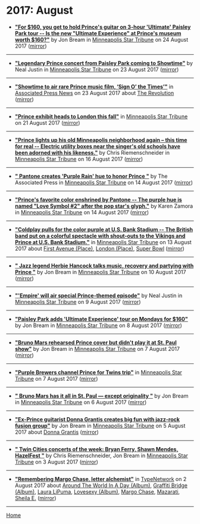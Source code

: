 # 2017: August

 - [**"For $160, you get to hold Prince's guitar on 3-hour 'Ultimate' Paisley Park tour -- Is the new "Ultimate Experience" at Prince's museum worth $160?"**](http://www.startribune.com/for-160-you-get-to-hold-prince-s-guitar-on-3-hour-ultimate-paisley-park-tour/441644933/) by Jon Bream in [Minneapolis Star Tribune](http://www.startribune.com/) on 24 August 2017 ([mirror](https://web.archive.org/web/*/http://www.startribune.com/for-160-you-get-to-hold-prince-s-guitar-on-3-hour-ultimate-paisley-park-tour/441644933/))

----

 - [**"Legendary Prince concert from Paisley Park coming to Showtime"**](http://www.startribune.com/legendary-prince-concert-from-paisley-park-coming-to-showtime/441537743/) by Neal Justin in [Minneapolis Star Tribune](http://www.startribune.com/) on 23 August 2017 ([mirror](https://web.archive.org/web/*/http://www.startribune.com/legendary-prince-concert-from-paisley-park-coming-to-showtime/441537743/))

----

 - [**"Showtime to air rare Prince music film, ‘Sign O’ the Times’"**](https://apnews.com/b4bf1e11d2ea4d0d81d744c92dffaaee) in [Associated Press News](https://apnews.com/) on 23 August 2017 about [The Revolution](../../topics/the-revolution/index.md) ([mirror](https://web.archive.org/web/*/https://apnews.com/b4bf1e11d2ea4d0d81d744c92dffaaee))

----

 - [**"Prince exhibit heads to London this fall"**](http://www.startribune.com/prince-exhibit-heads-to-london-this-fall/441348603/) in [Minneapolis Star Tribune](http://www.startribune.com/) on 21 August 2017 ([mirror](https://web.archive.org/web/*/http://www.startribune.com/prince-exhibit-heads-to-london-this-fall/441348603/))

----

 - [**"Prince lights up his old Minneapolis neighborhood again – this time for real -- Electric utility boxes near the singer's old schools have been adorned with his likeness."**](http://www.startribune.com/prince-lights-up-his-old-minneapolis-neighborhood-again-this-time-for-real/440799503/) by Chris Riemenschneider in [Minneapolis Star Tribune](http://www.startribune.com/) on 16 August 2017 ([mirror](https://web.archive.org/web/*/http://www.startribune.com/prince-lights-up-his-old-minneapolis-neighborhood-again-this-time-for-real/440799503/))

----

 - [**"
                                            Pantone creates 'Purple Rain' hue to honor Prince
                                    "**](http://www.startribune.com/pantone-creates-shade-of-purple-named-for-prince-symbol/440365233/) by The Associated Press in [Minneapolis Star Tribune](http://www.startribune.com/) on 14 August 2017 ([mirror](https://web.archive.org/web/*/http://www.startribune.com/pantone-creates-shade-of-purple-named-for-prince-symbol/440365233/))

----

 - [**"Prince's favorite color enshrined by Pantone -- The purple hue is named "Love Symbol #2" after the pop star's glyph."**](http://www.startribune.com/prince-s-favorite-color-enshrined-by-pantone/440426663/) by Karen Zamora in [Minneapolis Star Tribune](http://www.startribune.com/) on 14 August 2017 ([mirror](https://web.archive.org/web/*/http://www.startribune.com/prince-s-favorite-color-enshrined-by-pantone/440426663/))

----

 - [**"Coldplay pulls for the color purple at U.S. Bank Stadium -- The British band put on a colorful spectacle with shout-outs to the Vikings and Prince at U.S. Bank Stadium."**](http://www.startribune.com/coldplay-pulls-for-the-color-purple-at-u-s-bank-stadium/440125493/) in [Minneapolis Star Tribune](http://www.startribune.com/) on 13 August 2017 about [First Avenue (Place)](../../topics/place/first-avenue/index.md), [London (Place)](../../topics/place/london/index.md), [Super Bowl](../../topics/super-bowl/index.md) ([mirror](https://web.archive.org/web/*/http://www.startribune.com/coldplay-pulls-for-the-color-purple-at-u-s-bank-stadium/440125493/))

----

 - [**"
                                            Jazz legend Herbie Hancock talks music, recovery and partying with Prince
                                    "**](http://www.startribune.com/jazz-legend-herbie-hancock-talks-music-recovery-and-partying-with-prince/439675873/) by Jon Bream in [Minneapolis Star Tribune](http://www.startribune.com/) on 10 August 2017 ([mirror](https://web.archive.org/web/*/http://www.startribune.com/jazz-legend-herbie-hancock-talks-music-recovery-and-partying-with-prince/439675873/))

----

 - [**"'Empire' will air special Prince-themed episode"**](http://www.startribune.com/empire-will-air-special-prince-themed-episode/439360933/) by Neal Justin in [Minneapolis Star Tribune](http://www.startribune.com/) on 9 August 2017 ([mirror](https://web.archive.org/web/*/http://www.startribune.com/empire-will-air-special-prince-themed-episode/439360933/))

----

 - [**"Paisley Park adds 'Ultimate Experience' tour on Mondays for $160"**](http://www.startribune.com/paisley-park-adds-ultimate-experience-tour-on-mondays-for-160/439138733/) by Jon Bream in [Minneapolis Star Tribune](http://www.startribune.com/) on 8 August 2017 ([mirror](https://web.archive.org/web/*/http://www.startribune.com/paisley-park-adds-ultimate-experience-tour-on-mondays-for-160/439138733/))

----

 - [**"Bruno Mars rehearsed Prince cover but didn't play it at St. Paul show"**](http://www.startribune.com/bruno-mars-rehearsed-prince-cover-but-didn-t-play-it-at-st-paul-show/439070063/) by Jon Bream in [Minneapolis Star Tribune](http://www.startribune.com/) on 7 August 2017 ([mirror](https://web.archive.org/web/*/http://www.startribune.com/bruno-mars-rehearsed-prince-cover-but-didn-t-play-it-at-st-paul-show/439070063/))

----

 - [**"Purple Brewers channel Prince for Twins trip"**](http://www.startribune.com/purple-brewers-channel-prince-for-twins-trip/439047463/) in [Minneapolis Star Tribune](http://www.startribune.com/) on 7 August 2017 ([mirror](https://web.archive.org/web/*/http://www.startribune.com/purple-brewers-channel-prince-for-twins-trip/439047463/))

----

 - [**"
                                            Bruno Mars has it all in St. Paul — except originality
                                    "**](http://www.startribune.com/bruno-mars-has-it-all-in-st-paul-show-except-originality/438815383/) by Jon Bream in [Minneapolis Star Tribune](http://www.startribune.com/) on 6 August 2017 ([mirror](https://web.archive.org/web/*/http://www.startribune.com/bruno-mars-has-it-all-in-st-paul-show-except-originality/438815383/))

----

 - [**"Ex-Prince guitarist Donna Grantis creates big fun with jazz-rock fusion group"**](http://www.startribune.com/ex-prince-guitarist-donna-grantis-creates-big-fun-with-jazz-rock-fusion-group/438738623/) by Jon Bream in [Minneapolis Star Tribune](http://www.startribune.com/) on 5 August 2017 about [Donna Grantis](../../topics/donna-grantis/index.md) ([mirror](https://web.archive.org/web/*/http://www.startribune.com/ex-prince-guitarist-donna-grantis-creates-big-fun-with-jazz-rock-fusion-group/438738623/))

----

 - [**"
                                            Twin Cities concerts of the week: Bryan Ferry, Shawn Mendes, HazelFest
                                    "**](http://www.startribune.com/twin-cities-concerts-of-the-week-bryan-ferry-shawn-mendes-hazelfest/438320523/) by Chris Riemenschneider, Jon Bream in [Minneapolis Star Tribune](http://www.startribune.com/) on 3 August 2017 ([mirror](https://web.archive.org/web/*/http://www.startribune.com/twin-cities-concerts-of-the-week-bryan-ferry-shawn-mendes-hazelfest/438320523/))

----

 - [**"Remembering Margo Chase, letter alchemist"**](https://www.typenetwork.com/news/article/remembering-margo-chase-letter-alchemist) in [TypeNetwork](https://www.typenetwork.com/) on 2 August 2017 about [Around The World In A Day (Album)](../../topics/album/around-the-world-in-a-day/index.md), [Graffiti Bridge (Album)](../../topics/album/graffiti-bridge/index.md), [Laura LiPuma](../../topics/laura-lipuma/index.md), [Lovesexy (Album)](../../topics/album/lovesexy/index.md), [Margo Chase](../../topics/margo-chase/index.md), [Mazarati](../../topics/mazarati/index.md), [Sheila E.](../../topics/sheila-e/index.md) ([mirror](https://web.archive.org/web/*/https://www.typenetwork.com/news/article/remembering-margo-chase-letter-alchemist))

----

[Home](./)
